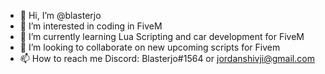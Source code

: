 - 👋 Hi, I’m @blasterjo
- 👀 I’m interested in coding in FiveM
- 🌱 I’m currently learning Lua Scripting and car development for FiveM
- 💞️ I’m looking to collaborate on new upcoming scripts for Fivem
- 📫 How to reach me  Discord: Blasterjo#1564 or jordanshivji@gmail.com

<!---
blasterjo/blasterjo is a ✨ special ✨ repository because its `README.md` (this file) appears on your GitHub profile.
You can click the Preview link to take a look at your changes.
--->
